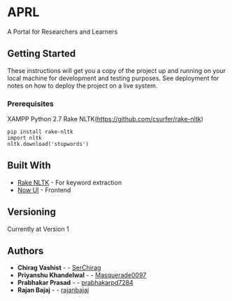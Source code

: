 # APRL

A Portal for Researchers and Learners

## Getting Started

These instructions will get you a copy of the project up and running on your local machine for development and testing purposes. See deployment for notes on how to deploy the project on a live system.

### Prerequisites

XAMPP
Python 2.7
Rake NLTK(https://github.com/csurfer/rake-nltk)


```
pip install rake-nltk
import nltk
nltk.download('stopwords')
```


## Built With

* [Rake NLTK](https://github.com/csurfer/rake-nltk) - For keyword extraction
* [Now UI](https://www.creative-tim.com/product/now-ui-kit-pro) - Frontend

## Versioning

Currently at Version 1

## Authors

* **Chirag Vashist** -  - [SerChirag](https://github.com/SerChirag)
* **Priyanshu Khandelwal** -  - [Masquerade0097](https://github.com/Masquerade0097)
* **Prabhakar Prasad** -  - [prabhakarpd7284](https://github.com/prabhakarpd7284)
* **Rajan Bajaj** -  - [rajanbajaj](https://github.com/rajanbajaj)




